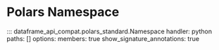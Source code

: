 # Polars Namespace
::: dataframe_api_compat.polars_standard.Namespace
    handler: python
    paths: []
    options:
      members: true
      show_signature_annotations: true
